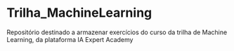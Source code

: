 # Trilha_MachineLearning
Repositório destinado a armazenar exercícios do curso da trilha de Machine Learning, da plataforma IA Expert Academy
